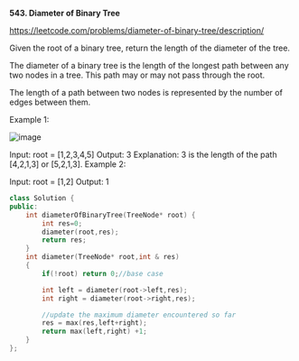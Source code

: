 **543. Diameter of Binary Tree**

https://leetcode.com/problems/diameter-of-binary-tree/description/

Given the root of a binary tree, return the length of the diameter of the tree.

The diameter of a binary tree is the length of the longest path between any two nodes in a tree. This path may or may not pass through the root.

The length of a path between two nodes is represented by the number of edges between them.

 

Example 1:


![image](https://github.com/user-attachments/assets/cec0f7e4-834a-4cd8-a674-179b1e1c3566)


Input: root = [1,2,3,4,5]
Output: 3
Explanation: 3 is the length of the path [4,2,1,3] or [5,2,1,3].
Example 2:

Input: root = [1,2]
Output: 1


```cpp
class Solution {
public:
    int diameterOfBinaryTree(TreeNode* root) {
        int res=0;
        diameter(root,res);
        return res;
    }
    int diameter(TreeNode* root,int & res)
    {
        if(!root) return 0;//base case

        int left = diameter(root->left,res);
        int right = diameter(root->right,res);

        //update the maximum diameter encountered so far
        res = max(res,left+right);
        return max(left,right) +1;
    }
};

```

